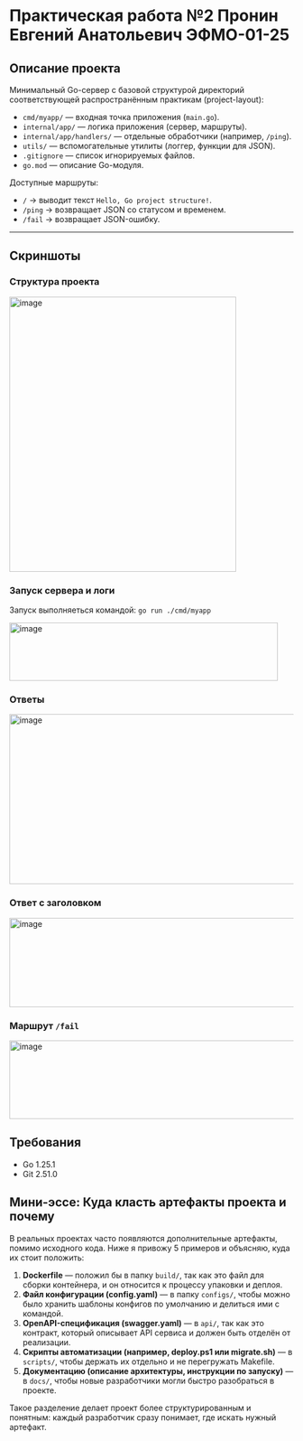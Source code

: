 # Практическая работа №2 Пронин Евгений Анатольевич ЭФМО-01-25

## Описание проекта

Минимальный Go-сервер с базовой структурой директорий соответствующей распространённым практикам (project-layout):
* `cmd/myapp/` — входная точка приложения (`main.go`).
* `internal/app/` — логика приложения (сервер, маршруты).
* `internal/app/handlers/` — отдельные обработчики (например, `/ping`).
* `utils/` — вспомогательные утилиты (логгер, функции для JSON).
* `.gitignore` — список игнорируемых файлов.
* `go.mod` — описание Go-модуля.

Доступные маршруты:
* `/` → выводит текст `Hello, Go project structure!`.
* `/ping` → возвращает JSON со статусом и временем.
* `/fail` → возвращает JSON-ошибку.
---

## Скриншоты

### Структура проекта

<img width="402" height="487" alt="image" src="https://github.com/user-attachments/assets/f7755080-7b5e-4c0c-a23f-f6db687c578b" />

### Запуск сервера и логи

Запуск выполняеться командой: ```go run ./cmd/myapp```

<img width="476" height="103" alt="image" src="https://github.com/user-attachments/assets/8bc4a289-3896-4b37-afca-93413cc20f2d" />


### Ответы

<img width="621" height="301" alt="image" src="https://github.com/user-attachments/assets/8f6f6ac2-7a86-4224-889e-2305e3cac233" />

### Ответ с заголовком

<img width="806" height="158" alt="image" src="https://github.com/user-attachments/assets/c6cd3976-d0ff-4c27-a123-d4f68585c3c9" />

### Маршрут ```/fail```

<img width="628" height="139" alt="image" src="https://github.com/user-attachments/assets/82cef38f-ef60-49df-974c-cf8f51a711b1" />


## Требования

* Go 1.25.1
* Git 2.51.0

## Мини-эссе: Куда класть артефакты проекта и почему

В реальных проектах часто появляются дополнительные артефакты, помимо исходного кода. Ниже я привожу 5 примеров и объясняю, куда их стоит положить:

1. **Dockerfile** — положил бы в папку `build/`, так как это файл для сборки контейнера, и он относится к процессу упаковки и деплоя.  
2. **Файл конфигурации (config.yaml)** — в папку `configs/`, чтобы можно было хранить шаблоны конфигов по умолчанию и делиться ими с командой.  
3. **OpenAPI-спецификация (swagger.yaml)** — в `api/`, так как это контракт, который описывает API сервиса и должен быть отделён от реализации.  
4. **Скрипты автоматизации (например, deploy.ps1 или migrate.sh)** — в `scripts/`, чтобы держать их отдельно и не перегружать Makefile.  
5. **Документацию (описание архитектуры, инструкции по запуску)** — в `docs/`, чтобы новые разработчики могли быстро разобраться в проекте.  

Такое разделение делает проект более структурированным и понятным: каждый разработчик сразу понимает, где искать нужный артефакт.

